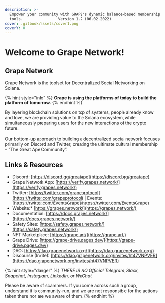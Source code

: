 ```yaml
---
description: >-
  Empower your community with GRAPE's dynamic balance-based membership
  tools.                Version 1.7 (06.02.2022)
cover: .gitbook/assets/cover1.png
coverY: 0
---
```


# Welcome to Grape Network!

## Grape Network

Grape Network is the toolset for Decentralized Social Networking on Solana.

{% hint style="info" %}
**Grape is using the platforms of today to build the platform of tomorrow.**
{% endhint %}

By layering blockchain solutions on top of systems, people already know and love, we are providing value to the Solana ecosystem, while simultaneously preparing users for the new interactions of the crypto future.\
\
Our bottom-up approach to building a decentralized social network focuses primarily on Discord and Twitter, creating the ultimate cultural membership – “The Great Ape Community”.

## Links & Resources

* Discord: [https://discord.gg/greatape](https://discord.gg/greatape)
* Grape Network App: [https://verify.grapes.network/](https://verify.grapes.network/)
* Twitter: [https://twitter.com/grapeprotocol](https://twitter.com/grapeprotocol) | Events: [https://twitter.com/EventsGrape](https://twitter.com/EventsGrape)
* Website:\* [https://grapes.network/](https://grapes.network/)
* Documentation: [https://docs.grapes.network/](https://docs.grapes.network/)
* Safety Sites: [https://safety.grapes.network/](https://safety.grapes.network/)
* NFT Marketplace: [https://grape.art/](https://grape.art/)
* Grape Drive: [https://grape-drive.pages.dev/](https://grape-drive.pages.dev/)
* DAO: [https://dao.grapenetwork.org/](https://dao.grapenetwork.org/)
* Discourse (Invite): [https://dao.grapenetwork.org/invites/ht47VNPVER](https://dao.grapenetwork.org/invites/ht47VNPVER)

{% hint style="danger" %}
_THERE IS NO Official Telegram, Slack, Snapchat, Instagram, LinkedIn, or WeChat_

Please be aware of scammers. If you come across such a group, understand it is community-run, and we are not responsible for the actions taken there nor are we aware of them.
{% endhint %}
